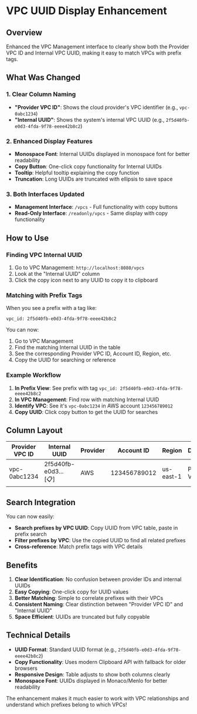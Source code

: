 # VPC UUID Display Enhancement

## Overview
Enhanced the VPC Management interface to clearly show both the Provider VPC ID and Internal VPC UUID, making it easy to match VPCs with prefix tags.

## What Was Changed

### 1. Clear Column Naming
- **"Provider VPC ID"**: Shows the cloud provider's VPC identifier (e.g., `vpc-0abc1234`)
- **"Internal UUID"**: Shows the system's internal VPC UUID (e.g., `2f5d40fb-e0d3-4fda-9f78-eeee42b8c2`)

### 2. Enhanced Display Features
- **Monospace Font**: Internal UUIDs displayed in monospace font for better readability
- **Copy Button**: One-click copy functionality for Internal UUIDs
- **Tooltip**: Helpful tooltip explaining the copy function
- **Truncation**: Long UUIDs are truncated with ellipsis to save space

### 3. Both Interfaces Updated
- **Management Interface**: `/vpcs` - Full functionality with copy buttons
- **Read-Only Interface**: `/readonly/vpcs` - Same display with copy functionality

## How to Use

### Finding VPC Internal UUID
1. Go to VPC Management: `http://localhost:8080/vpcs`
2. Look at the "Internal UUID" column
3. Click the copy icon next to any UUID to copy it to clipboard

### Matching with Prefix Tags
When you see a prefix with a tag like:
```
vpc_id: 2f5d40fb-e0d3-4fda-9f78-eeee42b8c2
```

You can now:
1. Go to VPC Management
2. Find the matching Internal UUID in the table
3. See the corresponding Provider VPC ID, Account ID, Region, etc.
4. Copy the UUID for searching or reference

### Example Workflow
1. **In Prefix View**: See prefix with tag `vpc_id: 2f5d40fb-e0d3-4fda-9f78-eeee42b8c2`
2. **In VPC Management**: Find row with matching Internal UUID
3. **Identify VPC**: See it's `vpc-0abc1234` in AWS account `123456789012`
4. **Copy UUID**: Click copy button to get the UUID for searches

## Column Layout

| Provider VPC ID | Internal UUID | Provider | Account ID | Region | Description | Tags | Subnets | Actions |
|----------------|---------------|----------|------------|---------|-------------|------|---------|---------|
| vpc-0abc1234 | 2f5d40fb-e0d3... [📋] | AWS | 123456789012 | us-east-1 | Production VPC | env:prod | 3 | Edit/Delete |

## Search Integration

You can now easily:
- **Search prefixes by VPC UUID**: Copy UUID from VPC table, paste in prefix search
- **Filter prefixes by VPC**: Use the copied UUID to find all related prefixes
- **Cross-reference**: Match prefix tags with VPC details

## Benefits

1. **Clear Identification**: No confusion between provider IDs and internal UUIDs
2. **Easy Copying**: One-click copy for UUID values
3. **Better Matching**: Simple to correlate prefixes with their VPCs
4. **Consistent Naming**: Clear distinction between "Provider VPC ID" and "Internal UUID"
5. **Space Efficient**: UUIDs are truncated but fully copyable

## Technical Details

- **UUID Format**: Standard UUID format (e.g., `2f5d40fb-e0d3-4fda-9f78-eeee42b8c2`)
- **Copy Functionality**: Uses modern Clipboard API with fallback for older browsers
- **Responsive Design**: Table adjusts to show both columns clearly
- **Monospace Font**: UUIDs displayed in Monaco/Menlo for better readability

The enhancement makes it much easier to work with VPC relationships and understand which prefixes belong to which VPCs!
